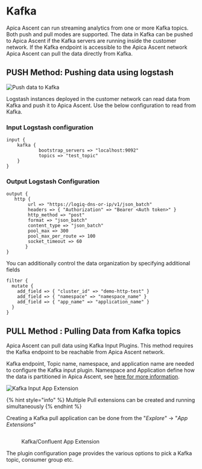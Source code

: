 # Kafka

Apica Ascent can run streaming analytics from one or more Kafka topics. Both push and pull modes are supported. The data in Kafka can be pushed to Apica Ascent if the Kafka servers are running inside the customer network. If the Kafka endpoint is accessible to the Apica Ascent network Apica Ascent can pull the data directly from Kafka.

## PUSH Method: Pushing data using logstash

![Push data to Kafka](../../.gitbook/assets/kafka_push.png)

Logstash instances deployed in the customer network can read data from Kafka and push it to Apica Ascent. Use the below configuration to read from Kafka.

### Input Logstash configuration

```
input {
    kafka {
            bootstrap_servers => "localhost:9092"
            topics => "test_topic"
    }
}
```

### Output Logstash Configuration

```
output {
   http {
        url => "https://logiq-dns-or-ip/v1/json_batch"
        headers => { "Authorization" => "Bearer <Auth token>" }
        http_method => "post"
        format => "json_batch"
        content_type => "json_batch"
        pool_max => 300
        pool_max_per_route => 100
        socket_timeout => 60
       }
}
```

You can additionally control the data organization by specifying additional fields

```
filter {
  mutate {
    add_field => { "cluster_id" => "demo-http-test" }
    add_field => { "namespace" => "namespace_name" }
    add_field => { "app_name" => "application_name" }
  }
}
```

## PULL Method : Pulling Data from Kafka topics

Apica Ascent can pull data using Kafka Input Plugins. This method requires the Kafka endpoint to be reachable from Apica Ascent network.

Kafka endpoint, Topic name, namespace, and application name are needed to configure the Kafka input plugin. Namespace and Application define how the data is partitioned in Apica Ascent, see [here for more information](../../observe/log-management-overview/logs-terminology.md).

![Kafka Input App Extension](../../.gitbook/assets/kafka_pull.png)

{% hint style="info" %}
Multiple Pull extensions can be created and running simultaneously
{% endhint %}

Creating a Kafka pull application can be done from the "_Explore_" -> "_App Extensions_"

<figure><img src="../../.gitbook/assets/Screen Shot 2023-01-02 at 5.18.11 PM.png" alt=""><figcaption><p>Kafka/Confluent App Extension</p></figcaption></figure>

The plugin configuration page provides the various options to pick a Kafka topic, consumer group etc.

<figure><img src="../../.gitbook/assets/Screen Shot 2023-01-02 at 5.18.40 PM.png" alt=""><figcaption></figcaption></figure>
